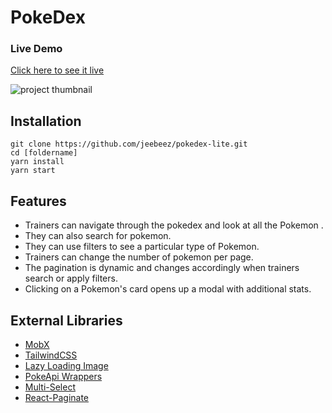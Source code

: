 # PokeDex


### Live Demo

[Click here to see it live](https://pokedex-lite.netlify.app/)

![project thumbnail](https://user-images.githubusercontent.com/67776449/167262652-965b5618-adb1-47ad-a912-e026a189b069.png)


## Installation

```
git clone https://github.com/jeebeez/pokedex-lite.git
cd [foldername]
yarn install
yarn start

```

## Features



- Trainers can navigate through the pokedex and look at all the  Pokemon .
- They can also search for pokemon.
- They can use filters to see a particular type of Pokemon.
- Trainers can change the number of pokemon per page.
- The pagination is dynamic and changes accordingly when trainers search or apply filters.
- Clicking on a Pokemon's card opens up a modal with additional stats.



## External Libraries

- [MobX](https://www.npmjs.com/package/mobx)
- [TailwindCSS](https://www.npmjs.com/package/tailwindcss)
- [Lazy Loading Image](https://www.npmjs.com/package/react-lazy-load-image-component)
- [PokeApi Wrappers](https://www.npmjs.com/package/pokedex-promise-v2)
- [Multi-Select](https://www.npmjs.com/package/react-multi-select-component)
- [React-Paginate](https://www.npmjs.com/package/react-paginate)


